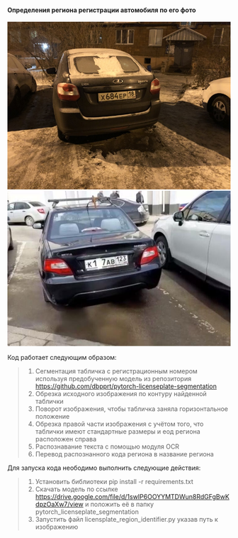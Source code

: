 #### Определения региона регистрации автомобиля по его фото 

![Удмуртская Республика](https://github.com/SobolevUI/licence_plates/blob/main/images/1.jpg) ![Краснодарский край](https://github.com/SobolevUI/licence_plates/blob/main/images/2.jpg) 

Код работает следующим образом:  
>1. Сегментация табличка с регистрационным номером используя предобученную модель из репозитория https://github.com/dbpprt/pytorch-licenseplate-segmentation  
>2. Обрезка исходного изображения по контуру найденной таблички  
>3. Поворот изображения, чтобы табличка заняла горизонтальное положение  
>4. Обрезка правой части изображения с учётом того, что таблички имеют стандартные размеры и еод региона расположен справа  
>5. Распознавание текста с помощью модуля OCR  
>6. Перевод распознанного кода региона в название региона  

Для запуска кода неободимо выполнить следующие действия:  
>1. Установить библиотеки pip install -r requirements.txt  
>2. Скачать модель по ссылке https://drive.google.com/file/d/1swIP6OOYYMTDWun8RdGFgBwKdpzOaXw7/view и положить её в папку pytorch_licenseplate_segmentation  
>3. Запустить файл licensplate_region_identifier.py указав путь к изображению



